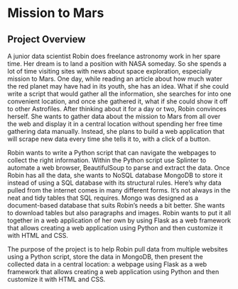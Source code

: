 # Mission to Mars

## Project Overview

A junior data scientist Robin does freelance astronomy work in her spare time. Her dream is to land a position with NASA someday. So she spends a lot of time visiting sites with news about space exploration, especially mission to Mars. One day, while reading an article about how much water the red planet may have had in its youth, she has an idea. What if she could write a script that would gather all the information, she searches for into one convenient location, and once she gathered it, what if she could show it off to other Astrofiles. After thinking about it for a day or two, Robin convinces herself. She wants to gather data about the mission to Mars from all over the web and display it in a central location without spending her free time gathering data manually. Instead, she plans to build a web application that will scrape new data every time she tells it to, with a click of a button.

Robin wants to write a Python script that can navigate the webpages 
to collect the right information. Within the Python script use Splinter to automate a web browser, BeautifulSoup to parse and extract the data. Once Robin has all the data, she wants to NoSQL database MongoDB to store it instead of using a SQL database with its structural rules. Here’s why data pulled from the internet comes in many different forms. It’s not always in the neat and tidy tables that SQL requires. Mongo was designed as a document-based database that suits Robin’s needs a bit better. She wants to download tables but also paragraphs and images. Robin wants to put it all together in a web application of her own by using Flask as a web framework that allows creating a web application using Python and then customize it with HTML and CSS.

The purpose of the project is to help Robin pull data from multiple websites using a Python script, store the data in MongoDB, then present the collected data in a central location: a webpage using Flask as a web framework that allows creating a web application using Python and then customize it with HTML and CSS.